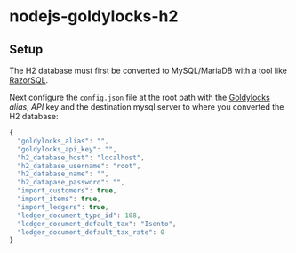 # nodejs-goldylocks-h2

Setup
-----
The H2 database must first be converted to MySQL/MariaDB with a tool like [RazorSQL](https://razorsql.com/download.html).

Next configure the `config.json` file at the root path with the [Goldylocks](https://www.goldylocks.pt/) *alias*, *API* key and the destination mysql server to where you converted the H2 database:
```javascript
{
  "goldylocks_alias": "",
  "goldylocks_api_key": "",
  "h2_database_host": "localhost",
  "h2_database_username": "root",
  "h2_database_name": "",
  "h2_datapase_password": "",
  "import_customers": true,
  "import_items": true,
  "import_ledgers": true,
  "ledger_document_type_id": 108,
  "ledger_document_default_tax": "Isento",
  "ledger_document_default_tax_rate": 0
}
```